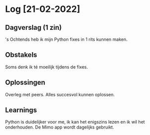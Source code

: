 # Log [21-02-2022]
 
## Dagverslag (1 zin)
's Ochtends heb ik mijn Python fixes in 1 rits kunnen maken.

## Obstakels
Soms denk ik té moeilijk tijdens de fixes.

## Oplossingen
Overleg met peers. Alles succesvol kunnen oplossen.

## Learnings
Python is duidelijker voor me, ik kan het enigszins lezen en ik wil het onderhouden. De Mimo app wordt dagelijks gebruikt.